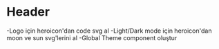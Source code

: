 # Header

-Logo için heroicon'dan code svg al
-Light/Dark mode için heroicon'dan moon ve sun svg'lerini al
-Global Theme component oluştur
